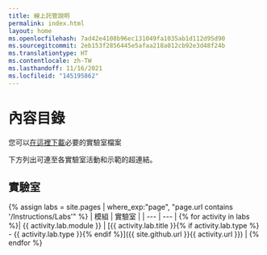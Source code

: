 ```yaml
---
title: 線上託管說明
permalink: index.html
layout: home
ms.openlocfilehash: 7ad42e4108b96ec131049fa1035ab1d112d95d90
ms.sourcegitcommit: 2eb153f2856445e5afaa218a012cb92e3d48f24b
ms.translationtype: HT
ms.contentlocale: zh-TW
ms.lasthandoff: 11/16/2021
ms.locfileid: "145195862"
---
```

# <a name="content-directory"></a>內容目錄


您可以[在這裡下載](https://github.com/MicrosoftLearning/AZ500-AzureSecurityTechnologies/archive/master.zip)必要的實驗室檔案


下方列出可連至各實驗室活動和示範的超連結。

## <a name="labs"></a>實驗室

{% assign labs = site.pages | where_exp:"page", "page.url contains '/Instructions/Labs'" %}
| 模組 | 實驗室 |
| --- | --- | 
{% for activity in labs  %}| {{ activity.lab.module }} | [{{ activity.lab.title }}{% if activity.lab.type %} - {{ activity.lab.type }}{% endif %}]({{ site.github.url }}{{ activity.url }}) |
{% endfor %}
